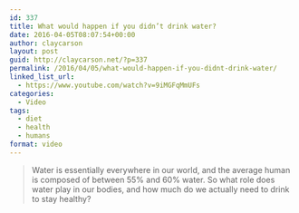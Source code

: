```yaml
---
id: 337
title: What would happen if you didn’t drink water?
date: 2016-04-05T08:07:54+00:00
author: claycarson
layout: post
guid: http://claycarson.net/?p=337
permalink: /2016/04/05/what-would-happen-if-you-didnt-drink-water/
linked_list_url:
  - https://www.youtube.com/watch?v=9iMGFqMmUFs
categories:
  - Video
tags:
  - diet
  - health
  - humans
format: video
---
```

> Water is essentially everywhere in our world, and the average human is composed of between 55% and 60% water. So what role does water play in our bodies, and how much do we actually need to drink to stay healthy?